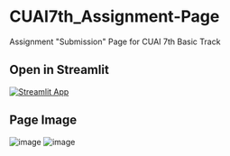 # CUAI7th_Assignment-Page
Assignment "Submission" Page for CUAI 7th Basic Track

## Open in Streamlit
[![Streamlit App](https://static.streamlit.io/badges/streamlit_badge_black_white.svg)](https://cuai-7th.streamlit.app/)

## Page Image
![image](https://github.com/yewonkim01/CUAI7th_Assignment-Page/assets/115199510/d5d2c97e-94a8-4d4d-a226-83079507d921)
![image](https://github.com/yewonkim01/CUAI7th_Assignment-Page/assets/115199510/153d93b2-adbc-49b3-9bff-fa0b3e6f34c8)

